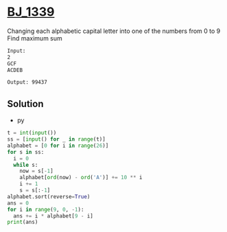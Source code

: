 # [BJ_1339](https://acmicpc.net/problem/1339)

Changing each alphabetic capital letter into one of the numbers from 0 to 9
Find maximum sum

```txt
Input:
2
GCF
ACDEB

Output: 99437
```

## Solution

* py

```py
t = int(input())
ss = [input() for _ in range(t)]
alphabet = [0 for i in range(26)]
for s in ss:
  i = 0
  while s:
    now = s[-1]
    alphabet[ord(now) - ord('A')] += 10 ** i
    i += 1
    s = s[:-1]
alphabet.sort(reverse=True)
ans = 0
for i in range(9, 0, -1):
  ans += i * alphabet[9 - i]
print(ans)
```
